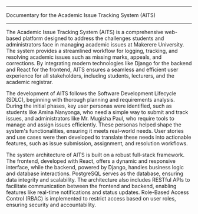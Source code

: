 ****
Documentary for the Academic Issue Tracking System (AITS)
****
The Academic Issue Tracking System (AITS) is a comprehensive web-based platform designed to address the challenges students and administrators face in managing academic issues at Makerere University. The system provides a streamlined workflow for logging, tracking, and resolving academic issues such as missing marks, appeals, and corrections. By integrating modern technologies like Django for the backend and React for the frontend, AITS ensures a seamless and efficient user experience for all stakeholders, including students, lecturers, and the academic registrar.

The development of AITS follows the Software Development Lifecycle (SDLC), beginning with thorough planning and requirements analysis. During the initial phases, key user personas were identified, such as students like Amina Nanyonga, who need a simple way to submit and track issues, and administrators like Mr. Mugisha Paul, who require tools to manage and assign issues efficiently. These personas helped shape the system's functionalities, ensuring it meets real-world needs. User stories and use cases were then developed to translate these needs into actionable features, such as issue submission, assignment, and resolution workflows.


The system architecture of AITS is built on a robust full-stack framework. The frontend, developed with React, offers a dynamic and responsive interface, while the backend, powered by Django, handles business logic and database interactions. PostgreSQL serves as the database, ensuring data integrity and scalability. The architecture also includes RESTful APIs to facilitate communication between the frontend and backend, enabling features like real-time notifications and status updates. Role-Based Access Control (RBAC) is implemented to restrict access based on user roles, ensuring security and accountability.
